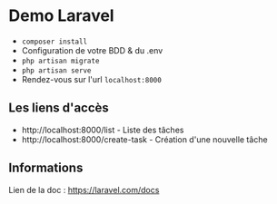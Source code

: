 # Demo Laravel
- `composer install`
- Configuration de votre BDD & du .env
- `php artisan migrate`
- `php artisan serve`
- Rendez-vous sur l'url `localhost:8000`

## Les liens d'accès
 - http://localhost:8000/list - Liste des tâches
 - http://localhost:8000/create-task - Création d'une nouvelle tâche

## Informations
Lien de la doc : https://laravel.com/docs
